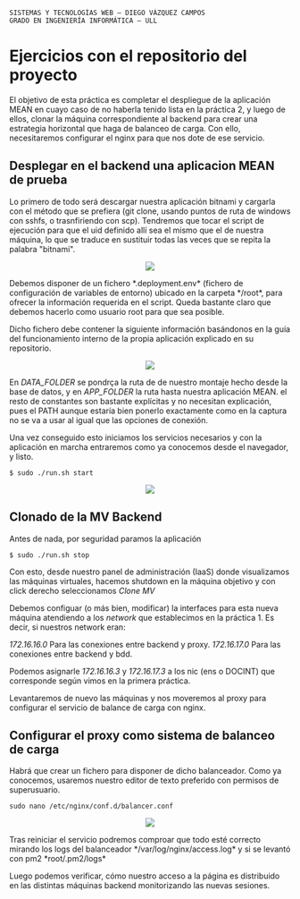 ```
SISTEMAS Y TECNOLOGÍAS WEB — DIEGO VÁZQUEZ CAMPOS
GRADO EN INGENIERÍA INFORMÁTICA — ULL
```

# Ejercicios con el repositorio del proyecto
El objetivo de esta práctica es completar el despliegue de la aplicación MEAN en cuayo caso de no haberla tenido lista en la práctica 2, y luego de ellos, clonar la máquina correspondiente al backend para crear una estrategia horizontal que haga de balanceo de carga. Con ello, necesitaremos configurar el nginx para que nos dote de ese servicio.
## Desplegar en el backend una aplicacion MEAN de prueba
Lo primero de todo será descargar nuestra aplicación bitnami y cargarla con el método que se prefiera (git clone, usando puntos de ruta de windows con sshfs, o trasnfiriendo con scp). Tendremos que tocar el script de ejecución para que el uid definido allí sea el mismo que el de nuestra máquina, lo que se traduce en sustituir todas las veces que se repita la palabra "bitnami".
<p align="center">
  <img src="https://i.imgur.com/3AzrPWn.png"/>
</p>
Debemos disponer de un fichero *.deployment.env* (fichero de configuración de variables de entorno) ubicado en la carpeta */root*, para ofrecer la información requerida en el script. Queda bastante claro que debemos hacerlo como usuario root para que sea posible.

Dicho fichero debe contener la siguiente información basándonos en la guía del funcionamiento interno de la propia aplicación explicado en su repositorio.

<p align="center">
  <img src="https://i.imgur.com/obRxkvt.png"/>
</p>

En *DATA_FOLDER* se pondrça la ruta de de nuestro montaje hecho desde la base de datos, y en *APP_FOLDER* la ruta hasta nuestra aplicación MEAN. el resto de constantes son bastante explícitas y no necesitan explicación, pues el PATH aunque estaría bien ponerlo exactamente como en la captura no se va a usar al igual que las opciones de conexión.

Una vez conseguido esto iniciamos los servicios necesarios y con la aplicación en marcha entraremos como ya conocemos desde el navegador, y listo.

```console
$ sudo ./run.sh start
```

<p align="center">
  <img src="https://i.imgur.com/EUXNVzX.png"/>
</p>

## Clonado de la MV Backend
Antes de nada, por seguridad paramos la aplicación
```console
$ sudo ./run.sh stop
```
Con esto, desde nuestro panel de administración (IaaS) donde visualizamos las máquinas virtuales, hacemos shutdown en la máquina objetivo y con click derecho seleccionamos *Clone MV*

Debemos configuar (o más bien, modificar) la interfaces para esta nueva máquina atendiendo a los *network* que establecimos en la práctica 1. Es decir, si nuestros network eran:

*172.16.16.0* Para las conexiones entre backend y proxy.
*172.16.17.0* Para las conexiones entre backend y bdd.

Podemos asignarle *172.16.16.3* y *172.16.17.3* a los nic (ens o DOCINT) que corresponde según vimos en la primera práctica.

Levantaremos de nuevo las máquinas y nos moveremos al proxy para configurar el servicio de balance de carga con nginx.

## Configurar el proxy como sistema de balanceo de carga
Habrá que crear un fichero para disponer de dicho balanceador. Como ya conocemos, usaremos nuestro editor de texto preferido con permisos de superusuario.
```
sudo nano /etc/nginx/conf.d/balancer.conf
```
<p align="center">
  <img src="https://i.imgur.com/Y3qilVW.png"/>
</p>
Tras reiniciar el servicio podremos comproar que todo esté correcto mirando los logs del balanceador */var/log/nginx/access.log* y si se levantó con pm2 *root/.pm2/logs*

Luego podemos verificar, cómo nuestro acceso a la página es distribuido en las distintas máquinas backend monitorizando las nuevas sesiones.
